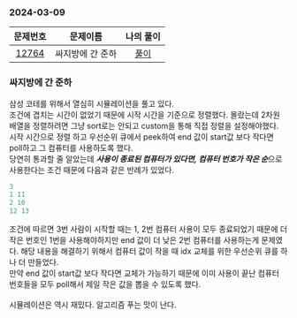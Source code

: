 ### 2024-03-09
|                      문제번호                      |   문제이름    | 나의 풀이  |
|:----------------------------------------------:|:---------:|:------:|
| [12764](https://www.acmicpc.net/problem/12764) | 싸지방에 간 준하 | [풀이](https://github.com/Kminwo-o/BaekJoon-Algorithm/blob/main/%EB%B0%B1%EC%A4%80/Gold/12764.%E2%80%85%EC%8B%B8%EC%A7%80%EB%B0%A9%EC%97%90%E2%80%85%EA%B0%84%E2%80%85%EC%A4%80%ED%95%98/%EC%8B%B8%EC%A7%80%EB%B0%A9%EC%97%90%E2%80%85%EA%B0%84%E2%80%85%EC%A4%80%ED%95%98.java) |

### 싸지방에 간 준하
삼성 코테를 위해서 열심히 시뮬레이션을 풀고 있다. <br>
조건에 겹치는 시간이 없었기 때문에 시작 시간을 기준으로 정렬했다. 몰랐는데 2차원 배열을 정렬하려면 그냥 sort로는 안되고 custom을 통해 직접 정렬을 설정해야했다.
시작 시간으로 정렬 하고 우선순위 큐에서 peek하여 end 값이 start값 보다 작다면 poll하고 그 컴퓨터를 사용하도록 했다. <br>
당연히 통과할 줄 알았는데 ***사용이 종료된 컴퓨터가 있다면, 컴퓨터 번호가 작은 순***으로 사용한다는 조건 때문에 다음과 같은 반례가 있었다.
```java
3
1 11
2 10
12 13
```
조건에 따르면 3번 사람이 시작할 때는 1, 2번 컴퓨터 사용이 모두 종료되었기 때문에 더 작은 번호인 1번을 사용해야하지만 end 값이 더 낮은 2번 컴퓨터를 사용하는게 문제였다.
해당 내용을 해결하기 위해서 컴퓨터 값이 작을 때 idx 교체를 위한 우선순위 큐를 하나 더 만들었다. <br>
만약 end 값이 start값 보다 작다면 교체가 가능하기 때문에 이미 사용이 끝난 컴퓨터 번호들을 모두 poll해서 제일 작은 값을 뽑을 수 있도록 했다. <br>
<br>
시뮬레이션은 역시 재밌다. 알고리즘 푸는 맛이 난다.